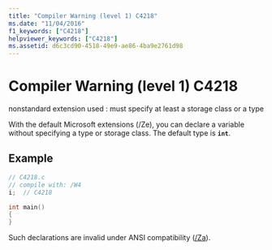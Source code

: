 ```yaml
---
title: "Compiler Warning (level 1) C4218"
ms.date: "11/04/2016"
f1_keywords: ["C4218"]
helpviewer_keywords: ["C4218"]
ms.assetid: d6c3cd90-4518-49e9-ae86-4ba9e2761d98
---
```

# Compiler Warning (level 1) C4218

nonstandard extension used : must specify at least a storage class or a type

With the default Microsoft extensions (/Ze), you can declare a variable without specifying a type or storage class. The default type is **`int`**.

## Example

```cpp
// C4218.c
// compile with: /W4
i;  // C4218

int main()
{
}
```

Such declarations are invalid under ANSI compatibility ([/Za](../../build/reference/za-ze-disable-language-extensions.md)).
